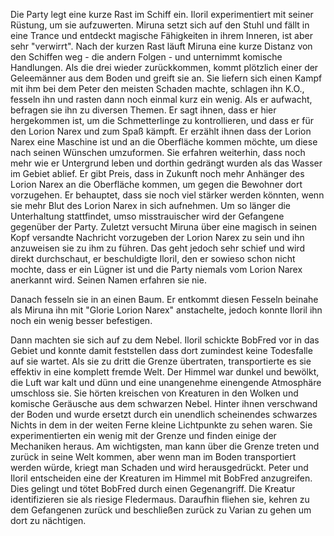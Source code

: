 Die Party legt eine kurze Rast im Schiff ein.
Iloril experimentiert mit seiner Rüstung, um sie aufzuwerten.
Miruna setzt sich auf den Stuhl und fällt in eine Trance und entdeckt magische Fähigkeiten in ihrem Inneren, ist aber sehr "verwirrt".
Nach der kurzen Rast läuft Miruna eine kurze Distanz von den Schiffen weg - die andern Folgen - und unternimmt komische Handlungen.
Als die drei wieder zurückkommen, kommt plötzlich einer der Geleemänner aus dem Boden und greift sie an.
Sie liefern sich einen Kampf mit ihm bei dem Peter den meisten Schaden machte, schlagen ihn K.O., fesseln ihn und rasten dann noch einmal kurz ein wenig.
Als er aufwacht, befragen sie ihn zu diversen Themen.
Er sagt ihnen, dass er hier hergekommen ist, um die Schmetterlinge zu kontrollieren, und dass er für den Lorion Narex und zum Spaß kämpft.
Er erzählt ihnen dass der Lorion Narex eine Maschine ist und an die Oberfläche kommen möchte, um diese nach seinen Wünschen umzuformen.
Sie erfahren weiterhin, dass noch mehr wie er Untergrund leben und dorthin gedrängt wurden als das Wasser im Gebiet ablief.
Er gibt Preis, dass in Zukunft noch mehr Anhänger des Lorion Narex an die Oberfläche kommen, um gegen die Bewohner dort vorzugehen.
Er behauptet, dass sie noch viel stärker werden könnten, wenn sie mehr Blut des Lorion Narex in sich aufnehmen.
Um so länger die Unterhaltung stattfindet, umso misstrauischer wird der Gefangene gegenüber der Party.
Zuletzt versucht Miruna über eine magisch in seinen Kopf versandte Nachricht vorzugeben der Lorion Narex zu sein und ihn anzuweisen sie zu ihm zu führen.
Das geht jedoch sehr schief und wird direkt durchschaut, er beschuldigte Iloril, den er sowieso schon nicht mochte, dass er ein Lügner ist und die Party niemals vom Lorion Narex anerkannt wird.
Seinen Namen erfahren sie nie.

Danach fesseln sie in an einen Baum. Er entkommt diesen Fesseln beinahe als Miruna ihn mit "Glorie Lorion Narex" anstachelte, jedoch konnte Iloril ihn noch ein wenig besser befestigen.

Dann machten sie sich auf zu dem Nebel.
Iloril schickte BobFred vor in das Gebiet und konnte damit feststellen dass dort zumindest keine Todesfalle auf sie wartet.
Als sie zu dritt die Grenze übertraten, transportierte es sie effektiv in eine komplett fremde Welt. Der Himmel war dunkel und bewölkt, die Luft war kalt und dünn und eine unangenehme einengende Atmosphäre umschloss sie.
Sie hörten kreischen von Kreaturen in den Wolken und komische Geräusche aus dem schwarzen Nebel.
Hinter ihnen verschwand der Boden und wurde ersetzt durch ein unendlich scheinendes schwarzes Nichts in dem in der weiten Ferne kleine Lichtpunkte zu sehen waren.
Sie experimentierten ein wenig mit der Grenze und finden einige der Mechaniken heraus.
Am wichtigsten, man kann über die Grenze treten und zurück in seine Welt kommen, aber wenn man im Boden transportiert werden würde, kriegt man Schaden und wird herausgedrückt.
Peter und Iloril entscheiden eine der Kreaturen im Himmel mit BobFred anzugreifen.
Dies gelingt und tötet BobFred durch einen Gegenangriff. 
Die Kreatur identifizieren sie als riesige Fledermaus.
Daraufhin fliehen sie, kehren zu dem Gefangenen zurück und beschließen zurück zu Varian zu gehen um dort zu nächtigen.